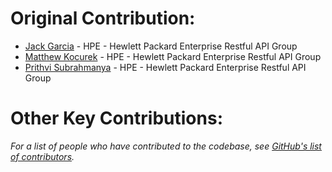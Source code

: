 # Original Contribution:

* [Jack Garcia](//github.com/lumbajack) - HPE - Hewlett Packard Enterprise Restful API Group
* [Matthew Kocurek](//github.com/Yergidy) - HPE - Hewlett Packard Enterprise Restful API Group
* [Prithvi Subrahmanya](//github.com/PrithviBS) - HPE - Hewlett Packard Enterprise Restful API Group

# Other Key Contributions:

*For a list of people who have contributed to the codebase, see [GitHub's list of contributors](https://github.com/DMTF/python-redfish-library/contributors).*
